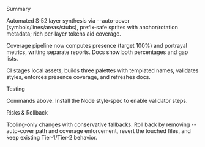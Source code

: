 Summary

Automated S‑52 layer synthesis via --auto-cover (symbols/lines/areas/stubs), prefix‑safe sprites with anchor/rotation metadata; rich per‑layer tokens aid coverage.

Coverage pipeline now computes presence (target 100%) and portrayal metrics, writing separate reports. Docs show both percentages and gap lists.

CI stages local assets, builds three palettes with templated names, validates styles, enforces presence coverage, and refreshes docs.

Testing

Commands above. Install the Node style‑spec to enable validator steps.

Risks & Rollback

Tooling‑only changes with conservative fallbacks. Roll back by removing --auto-cover path and coverage enforcement, revert the touched files, and keep existing Tier‑1/Tier‑2 behavior.
